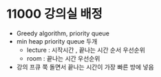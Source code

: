 # 11000 강의실 배정

- Greedy algorithm, priority queue
- min heap priority queue 두개
    - lecture : 시작시간 , 끝나는 시간 순서 우선순위
    - room : 끝나는 시간 우선순위
- 강의 프큐 쭉 돌면서 끝나는 시간이 가장 빠른 방에 넣음
